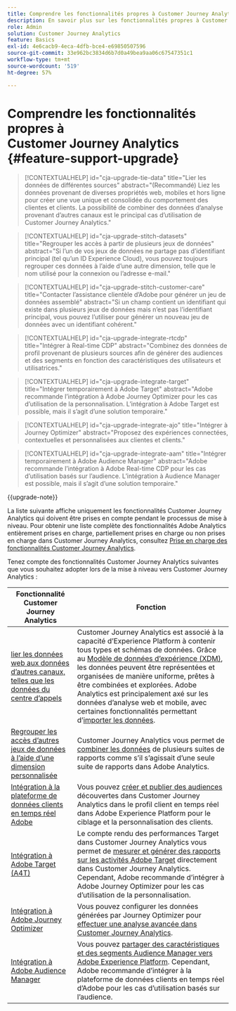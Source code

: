 ```yaml
---
title: Comprendre les fonctionnalités propres à Customer Journey Analytics
description: En savoir plus sur les fonctionnalités propres à Customer Journey Analytics
role: Admin
solution: Customer Journey Analytics
feature: Basics
exl-id: 4e6cacb9-4eca-4dfb-bce4-e69850507596
source-git-commit: 33e962bc3834d6b7d0a49bea9aa06c67547351c1
workflow-type: tm+mt
source-wordcount: '519'
ht-degree: 57%

---
```


# Comprendre les fonctionnalités propres à Customer Journey Analytics {#feature-support-upgrade}

<!-- markdownlint-disable MD034 -->

>[!CONTEXTUALHELP]
>id="cja-upgrade-tie-data"
>title="Lier les données de différentes sources"
>abstract="(Recommandé) Liez les données provenant de diverses propriétés web, mobiles et hors ligne pour créer une vue unique et consolidée du comportement des clientes et clients. La possibilité de combiner des données d’analyse provenant d’autres canaux est le principal cas d’utilisation de Customer Journey Analytics."

<!-- markdownlint-enable MD034 -->

<!-- markdownlint-disable MD034 -->

>[!CONTEXTUALHELP]
>id="cja-upgrade-stitch-datasets"
>title="Regrouper les accès à partir de plusieurs jeux de données"
>abstract="Si l’un de vos jeux de données ne partage pas d’identifiant principal (tel qu’un ID Experience Cloud), vous pouvez toujours regrouper ces données à l’aide d’une autre dimension, telle que le nom utilisé pour la connexion ou l’adresse e-mail."

<!-- markdownlint-enable MD034 -->

<!-- markdownlint-disable MD034 -->

>[!CONTEXTUALHELP]
>id="cja-upgrade-stitch-customer-care"
>title="Contacter l’assistance clientèle d’Adobe pour générer un jeu de données assemblé"
>abstract="Si un champ contient un identifiant qui existe dans plusieurs jeux de données mais n’est pas l’identifiant principal, vous pouvez l’utiliser pour générer un nouveau jeu de données avec un identifiant cohérent."

<!-- markdownlint-enable MD034 -->

<!-- markdownlint-disable MD034 -->

>[!CONTEXTUALHELP]
>id="cja-upgrade-integrate-rtcdp"
>title="Intégrer à Real-time CDP"
>abstract="Combinez des données de profil provenant de plusieurs sources afin de générer des audiences et des segments en fonction des caractéristiques des utilisateurs et utilisatrices."

<!-- markdownlint-enable MD034 -->

<!-- markdownlint-disable MD034 -->

>[!CONTEXTUALHELP]
>id="cja-upgrade-integrate-target"
>title="Intégrer temporairement à Adobe Target"
>abstract="Adobe recommande l’intégration à Adobe Journey Optimizer pour les cas d’utilisation de la personnalisation. L’intégration à Adobe Target est possible, mais il s’agit d’une solution temporaire."

<!-- markdownlint-enable MD034 -->

<!-- markdownlint-disable MD034 -->

>[!CONTEXTUALHELP]
>id="cja-upgrade-integrate-ajo"
>title="Intégrer à Journey Optimizer"
>abstract="Proposez des expériences connectées, contextuelles et personnalisées aux clientes et clients."

<!-- markdownlint-enable MD034 -->

<!-- markdownlint-disable MD034 -->

>[!CONTEXTUALHELP]
>id="cja-upgrade-integrate-aam"
>title="Intégrer temporairement à Adobe Audience Manager"
>abstract="Adobe recommande l’intégration à Adobe Real-time CDP pour les cas d’utilisation basés sur l’audience. L’intégration à Audience Manager est possible, mais il s’agit d’une solution temporaire."

<!-- markdownlint-enable MD034 -->

{{upgrade-note}}

La liste suivante affiche uniquement les fonctionnalités Customer Journey Analytics qui doivent être prises en compte pendant le processus de mise à niveau. Pour obtenir une liste complète des fonctionnalités Adobe Analytics entièrement prises en charge, partiellement prises en charge ou non prises en charge dans Customer Journey Analytics, consultez [Prise en charge des fonctionnalités Customer Journey Analytics](/help/getting-started/aa-vs-cja/cja-aa.md).

Tenez compte des fonctionnalités Customer Journey Analytics suivantes que vous souhaitez adopter lors de la mise à niveau vers Customer Journey Analytics :

| Fonctionnalité Customer Journey Analytics | Fonction |
|---------|----------|
| [lier les données web aux données d’autres canaux, telles que les données du centre d’appels](https://experienceleague.adobe.com/en/docs/analytics-platform/using/cja-usecases/cross-channel/cross-channel) | Customer Journey Analytics est associé à la capacité d’Experience Platform à contenir tous types et schémas de données. Grâce au [Modèle de données d’expérience (XDM)](https://experienceleague.adobe.com/docs/experience-platform/xdm/home.html?lang=fr), les données peuvent être représentées et organisées de manière uniforme, prêtes à être combinées et explorées. Adobe Analytics est principalement axé sur les données d’analyse web et mobile, avec certaines fonctionnalités permettant d’[importer les données](https://experienceleague.adobe.com/docs/analytics/import/home.html?lang=fr). |
| [Regrouper les accès d’autres jeux de données à l’aide d’une dimension personnalisée](https://experienceleague.adobe.com/en/docs/analytics-platform/using/stitching/overview) | Customer Journey Analytics vous permet de [combiner les données](/help/connections/combined-dataset.md) de plusieurs suites de rapports comme s’il s’agissait d’une seule suite de rapports dans Adobe Analytics. |
| [Intégration à la plateforme de données clients en temps réel Adobe](/help/components/audiences/audiences-overview.md) | Vous pouvez [créer et publier des audiences](/help/components/audiences/audiences-overview.md) découvertes dans Customer Journey Analytics dans le profil client en temps réel dans Adobe Experience Platform pour le ciblage et la personnalisation des clients. |
| [Intégration à Adobe Target (A4T)](/help/integrations/at.md) | Le compte rendu des performances Target dans Customer Journey Analytics vous permet de [mesurer et générer des rapports sur les activités Adobe Target](/help/integrations/at.md) directement dans Customer Journey Analytics. Cependant, Adobe recommande d’intégrer à Adobe Journey Optimizer pour les cas d’utilisation de la personnalisation. |
| [Intégration à Adobe Journey Optimizer](/help/integrations/ajo.md) | Vous pouvez configurer les données générées par Journey Optimizer pour [effectuer une analyse avancée dans Customer Journey Analytics](/help/integrations/ajo.md). |
| [Intégration à Adobe Audience Manager](https://experienceleague.adobe.com/en/docs/audience-manager/user-guide/implementation-integration-guides/integration-experience-platform/aam-aep-audience-sharing) | Vous pouvez [partager des caractéristiques et des segments Audience Manager vers Adobe Experience Platform](https://experienceleague.adobe.com/en/docs/audience-manager/user-guide/implementation-integration-guides/integration-experience-platform/aam-aep-audience-sharing). Cependant, Adobe recommande d’intégrer à la plateforme de données clients en temps réel d’Adobe pour les cas d’utilisation basés sur l’audience. |
